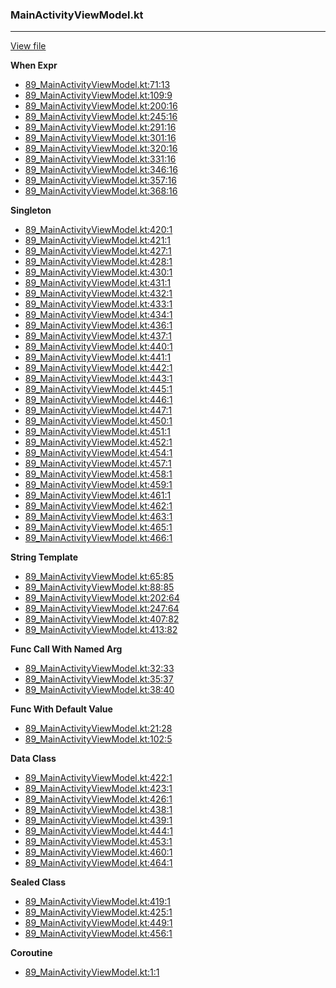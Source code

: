 ### MainActivityViewModel.kt
---
[View file](../files/89_MainActivityViewModel.kt)

**When Expr**

 - [89_MainActivityViewModel.kt:71:13](../files/89_MainActivityViewModel.kt#L71)
 - [89_MainActivityViewModel.kt:109:9](../files/89_MainActivityViewModel.kt#L109)
 - [89_MainActivityViewModel.kt:200:16](../files/89_MainActivityViewModel.kt#L200)
 - [89_MainActivityViewModel.kt:245:16](../files/89_MainActivityViewModel.kt#L245)
 - [89_MainActivityViewModel.kt:291:16](../files/89_MainActivityViewModel.kt#L291)
 - [89_MainActivityViewModel.kt:301:16](../files/89_MainActivityViewModel.kt#L301)
 - [89_MainActivityViewModel.kt:320:16](../files/89_MainActivityViewModel.kt#L320)
 - [89_MainActivityViewModel.kt:331:16](../files/89_MainActivityViewModel.kt#L331)
 - [89_MainActivityViewModel.kt:346:16](../files/89_MainActivityViewModel.kt#L346)
 - [89_MainActivityViewModel.kt:357:16](../files/89_MainActivityViewModel.kt#L357)
 - [89_MainActivityViewModel.kt:368:16](../files/89_MainActivityViewModel.kt#L368)

**Singleton**

 - [89_MainActivityViewModel.kt:420:1](../files/89_MainActivityViewModel.kt#L420)
 - [89_MainActivityViewModel.kt:421:1](../files/89_MainActivityViewModel.kt#L421)
 - [89_MainActivityViewModel.kt:427:1](../files/89_MainActivityViewModel.kt#L427)
 - [89_MainActivityViewModel.kt:428:1](../files/89_MainActivityViewModel.kt#L428)
 - [89_MainActivityViewModel.kt:430:1](../files/89_MainActivityViewModel.kt#L430)
 - [89_MainActivityViewModel.kt:431:1](../files/89_MainActivityViewModel.kt#L431)
 - [89_MainActivityViewModel.kt:432:1](../files/89_MainActivityViewModel.kt#L432)
 - [89_MainActivityViewModel.kt:433:1](../files/89_MainActivityViewModel.kt#L433)
 - [89_MainActivityViewModel.kt:434:1](../files/89_MainActivityViewModel.kt#L434)
 - [89_MainActivityViewModel.kt:436:1](../files/89_MainActivityViewModel.kt#L436)
 - [89_MainActivityViewModel.kt:437:1](../files/89_MainActivityViewModel.kt#L437)
 - [89_MainActivityViewModel.kt:440:1](../files/89_MainActivityViewModel.kt#L440)
 - [89_MainActivityViewModel.kt:441:1](../files/89_MainActivityViewModel.kt#L441)
 - [89_MainActivityViewModel.kt:442:1](../files/89_MainActivityViewModel.kt#L442)
 - [89_MainActivityViewModel.kt:443:1](../files/89_MainActivityViewModel.kt#L443)
 - [89_MainActivityViewModel.kt:445:1](../files/89_MainActivityViewModel.kt#L445)
 - [89_MainActivityViewModel.kt:446:1](../files/89_MainActivityViewModel.kt#L446)
 - [89_MainActivityViewModel.kt:447:1](../files/89_MainActivityViewModel.kt#L447)
 - [89_MainActivityViewModel.kt:450:1](../files/89_MainActivityViewModel.kt#L450)
 - [89_MainActivityViewModel.kt:451:1](../files/89_MainActivityViewModel.kt#L451)
 - [89_MainActivityViewModel.kt:452:1](../files/89_MainActivityViewModel.kt#L452)
 - [89_MainActivityViewModel.kt:454:1](../files/89_MainActivityViewModel.kt#L454)
 - [89_MainActivityViewModel.kt:457:1](../files/89_MainActivityViewModel.kt#L457)
 - [89_MainActivityViewModel.kt:458:1](../files/89_MainActivityViewModel.kt#L458)
 - [89_MainActivityViewModel.kt:459:1](../files/89_MainActivityViewModel.kt#L459)
 - [89_MainActivityViewModel.kt:461:1](../files/89_MainActivityViewModel.kt#L461)
 - [89_MainActivityViewModel.kt:462:1](../files/89_MainActivityViewModel.kt#L462)
 - [89_MainActivityViewModel.kt:463:1](../files/89_MainActivityViewModel.kt#L463)
 - [89_MainActivityViewModel.kt:465:1](../files/89_MainActivityViewModel.kt#L465)
 - [89_MainActivityViewModel.kt:466:1](../files/89_MainActivityViewModel.kt#L466)

**String Template**

 - [89_MainActivityViewModel.kt:65:85](../files/89_MainActivityViewModel.kt#L65)
 - [89_MainActivityViewModel.kt:88:85](../files/89_MainActivityViewModel.kt#L88)
 - [89_MainActivityViewModel.kt:202:64](../files/89_MainActivityViewModel.kt#L202)
 - [89_MainActivityViewModel.kt:247:64](../files/89_MainActivityViewModel.kt#L247)
 - [89_MainActivityViewModel.kt:407:82](../files/89_MainActivityViewModel.kt#L407)
 - [89_MainActivityViewModel.kt:413:82](../files/89_MainActivityViewModel.kt#L413)

**Func Call With Named Arg**

 - [89_MainActivityViewModel.kt:32:33](../files/89_MainActivityViewModel.kt#L32)
 - [89_MainActivityViewModel.kt:35:37](../files/89_MainActivityViewModel.kt#L35)
 - [89_MainActivityViewModel.kt:38:40](../files/89_MainActivityViewModel.kt#L38)

**Func With Default Value**

 - [89_MainActivityViewModel.kt:21:28](../files/89_MainActivityViewModel.kt#L21)
 - [89_MainActivityViewModel.kt:102:5](../files/89_MainActivityViewModel.kt#L102)

**Data Class**

 - [89_MainActivityViewModel.kt:422:1](../files/89_MainActivityViewModel.kt#L422)
 - [89_MainActivityViewModel.kt:423:1](../files/89_MainActivityViewModel.kt#L423)
 - [89_MainActivityViewModel.kt:426:1](../files/89_MainActivityViewModel.kt#L426)
 - [89_MainActivityViewModel.kt:438:1](../files/89_MainActivityViewModel.kt#L438)
 - [89_MainActivityViewModel.kt:439:1](../files/89_MainActivityViewModel.kt#L439)
 - [89_MainActivityViewModel.kt:444:1](../files/89_MainActivityViewModel.kt#L444)
 - [89_MainActivityViewModel.kt:453:1](../files/89_MainActivityViewModel.kt#L453)
 - [89_MainActivityViewModel.kt:460:1](../files/89_MainActivityViewModel.kt#L460)
 - [89_MainActivityViewModel.kt:464:1](../files/89_MainActivityViewModel.kt#L464)

**Sealed Class**

 - [89_MainActivityViewModel.kt:419:1](../files/89_MainActivityViewModel.kt#L419)
 - [89_MainActivityViewModel.kt:425:1](../files/89_MainActivityViewModel.kt#L425)
 - [89_MainActivityViewModel.kt:449:1](../files/89_MainActivityViewModel.kt#L449)
 - [89_MainActivityViewModel.kt:456:1](../files/89_MainActivityViewModel.kt#L456)

**Coroutine**

 - [89_MainActivityViewModel.kt:1:1](../files/89_MainActivityViewModel.kt#L1)
